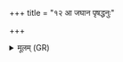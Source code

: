 +++
title = "१२ आ जघान पृषद्धनुः"

+++
<details><summary>मूलम् (GR)</summary>

आ जघान पृषद्धनुः  
सङ्गथे धमनीनाम् ।  
मूर्धानं विषम् आस्कद्य-  
-अङ्गानि व्य् असिस्रसत् ॥
</details>